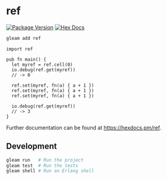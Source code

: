 # ref

[![Package Version](https://img.shields.io/hexpm/v/ref)](https://hex.pm/packages/ref)
[![Hex Docs](https://img.shields.io/badge/hex-docs-ffaff3)](https://hexdocs.pm/ref/)

```sh
gleam add ref
```
```gleam
import ref

pub fn main() {
  let myref = ref.cell(0)
  io.debug(ref.get(myref))
  // -> 0

  ref.set(myref, fn(a) { a + 1 })
  ref.set(myref, fn(a) { a + 1 })
  ref.set(myref, fn(a) { a + 1 })

  io.debug(ref.get(myref))
  // -> 3
}
```

Further documentation can be found at <https://hexdocs.pm/ref>.

## Development

```sh
gleam run   # Run the project
gleam test  # Run the tests
gleam shell # Run an Erlang shell
```
